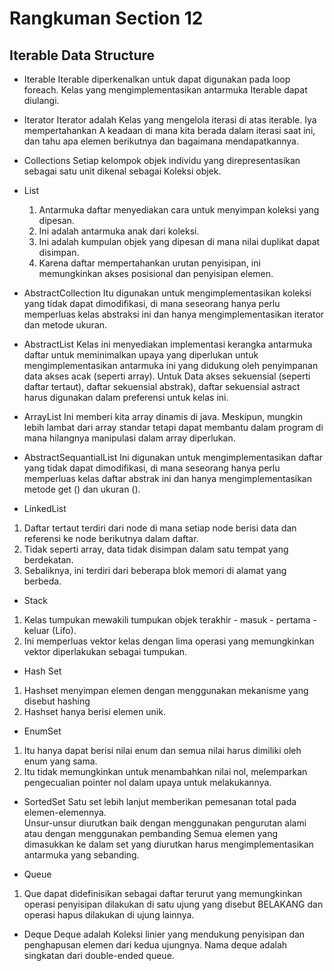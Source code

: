 # Rangkuman Section 12
## Iterable Data Structure
- Iterable
  Iterable diperkenalkan untuk dapat digunakan pada loop foreach. Kelas yang mengimplementasikan antarmuka Iterable dapat diulangi.
  
- Iterator
  Iterator adalah Kelas yang mengelola iterasi di atas iterable. Iya mempertahankan A keadaan di mana kita berada dalam iterasi saat ini, dan tahu apa elemen berikutnya dan bagaimana mendapatkannya.
  
- Collections
Setiap kelompok objek individu yang direpresentasikan sebagai satu unit dikenal sebagai Koleksi objek. 

- List 
  1. Antarmuka daftar menyediakan cara untuk menyimpan koleksi yang dipesan.
  2. Ini adalah antarmuka anak dari koleksi.
  3. Ini adalah kumpulan objek yang dipesan di mana nilai duplikat dapat disimpan.
  4. Karena daftar mempertahankan urutan penyisipan, ini memungkinkan akses posisional dan penyisipan elemen.

- AbstractCollection
  Itu digunakan untuk mengimplementasikan koleksi yang tidak dapat dimodifikasi, di mana seseorang hanya perlu memperluas kelas abstraksi ini dan hanya mengimplementasikan iterator dan metode ukuran.

- AbstractList
  Kelas ini menyediakan implementasi kerangka antarmuka daftar untuk meminimalkan upaya yang diperlukan untuk mengimplementasikan antarmuka ini yang didukung oleh penyimpanan data akses acak (seperti array). Untuk Data akses sekuensial (seperti daftar tertaut), daftar sekuensial abstrak), daftar sekuensial astract harus digunakan dalam preferensi untuk kelas ini.

- ArrayList
 Ini memberi kita array dinamis di java. Meskipun, mungkin lebih lambat dari array standar tetapi dapat membantu dalam program di mana hilangnya manipulasi dalam array diperlukan. 

- AbstractSequantialList
   Ini digunakan untuk mengimplementasikan daftar yang tidak dapat dimodifikasi, di mana seseorang hanya perlu memperluas kelas daftar abstrak ini dan hanya mengimplementasikan metode get () dan ukuran ().   

- LinkedList
 1. Daftar tertaut terdiri dari node di mana setiap node berisi data dan referensi ke node berikutnya dalam daftar.
 2. Tidak seperti array, data tidak disimpan dalam satu tempat yang berdekatan.
 3. Sebaliknya, ini terdiri dari beberapa blok memori di alamat yang berbeda.

- Stack
1. Kelas tumpukan mewakili tumpukan objek terakhir - masuk - pertama - keluar (Lifo).
2. Ini memperluas vektor kelas dengan lima operasi yang memungkinkan vektor diperlakukan sebagai tumpukan. 

- Hash Set
1. Hashset menyimpan elemen dengan menggunakan mekanisme yang disebut hashing
2. Hashset hanya berisi elemen unik.

- EnumSet
1. Itu hanya dapat berisi nilai enum dan semua nilai harus dimiliki oleh enum yang sama.
2. Itu tidak memungkinkan untuk menambahkan nilai nol, melemparkan pengecualian pointer nol dalam upaya untuk melakukannya.


- SortedSet
Satu set lebih lanjut memberikan pemesanan total pada elemen-elemennya.  
Unsur-unsur diurutkan baik dengan menggunakan pengurutan alami atau dengan menggunakan pembanding Semua elemen yang dimasukkan ke dalam set yang diurutkan harus mengimplementasikan antarmuka yang sebanding.

- Queue
1. Que dapat didefinisikan sebagai daftar terurut yang memungkinkan operasi penyisipan dilakukan di satu ujung yang disebut BELAKANG dan operasi hapus dilakukan di ujung lainnya.


- Deque 
Deque adalah Koleksi linier yang mendukung penyisipan dan penghapusan elemen dari kedua ujungnya. Nama deque adalah singkatan dari double-ended queue.
